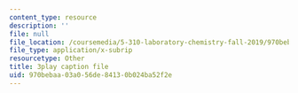 ```yaml
---
content_type: resource
description: ''
file: null
file_location: /coursemedia/5-310-laboratory-chemistry-fall-2019/970bebaa03a056de84130b024ba52f2e_J23egLCM2tc.srt
file_type: application/x-subrip
resourcetype: Other
title: 3play caption file
uid: 970bebaa-03a0-56de-8413-0b024ba52f2e
---
```


